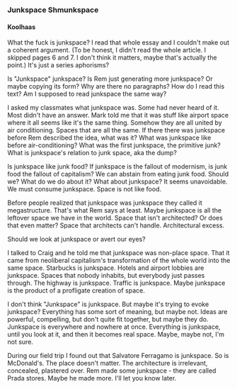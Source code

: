 ### Junkspace Shmunkspace
#### Koolhaas 

What the fuck is junkspace? I read that whole essay and I couldn't make out a coherent argument. (To be honest, I didn't read the whole article. I skipped pages 6 and 7. I don't think it matters, maybe that's actually the point.) It's just a series aphorisms? 

Is "Junkspace" junkspace? Is Rem just generating more junkspace? Or maybe copying its form? Why are there no paragraphs? How do I read this text? Am I supposed to read junkspace the same way? 

I asked my classmates what junkspace was. Some had never heard of it. Most didn't have an answer. Mark told me that it was stuff like airport space where it all seems like it's the same thing. Somehow they are all united by air conditioning. Spaces that are all the same. If there there was junkspace before Rem described the idea, what was it? What was junkspace like before air-conditioning? What was the first junkspace, the primitive junk? What is junkspace's relation to junk space, aka the dump?

Is junkspace like junk food? If junkspace is the fallout of modernism, is junk food the fallout of capitalism? We can abstain from eating junk food. Should we? What do we do about it? What about junkspace? It seems unavoidable. We must consume junkspace. Space is not like food. 

Before people realized that junkspace was junkspace they called it megastructure. That's what Rem says at least. Maybe junkspace is all the leftover space we have in the world. Space that isn't architected? Or does that even matter? Space that architects can't handle. Architectural excess. 

Should we look at junkspace or avert our eyes? 

I talked to Craig and he told me that junkspace was non-place space. That it came from neoliberal capitalism's transformation of the whole world into the same space. Starbucks is junkspace. Hotels and airport lobbies are junkspace. Spaces that nobody inhabits, but everybody just passes through. The highway is junkspace. Traffic is junkspace. Maybe junkspace is the product of a profligate creation of space. 

I don't think "Junkspace" is junkspace. But maybe it's trying to evoke junkspace? Everything has some sort of meaning, but maybe not. Ideas are powerful, compelling, but don't quite fit together, but maybe they do. Junkspace is everywhere and nowhere at once. Everything is junkspace, until you look at it, and then it becomes real space. Maybe, maybe not, I'm not sure.

During our field trip I found out that Salvatore Ferragamo is junkspace. So is McDonald's. The place doesn't matter. The architecture is irrelevant, concealed, plastered over. Rem made some junkspace - they are called Prada stores. Maybe he made more. I'll let you know later.













